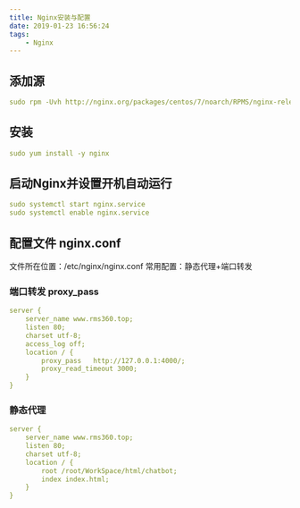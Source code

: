 ```yaml
---
title: Nginx安装与配置
date: 2019-01-23 16:56:24
tags: 
    - Nginx
---
```


## 添加源
```yaml
sudo rpm -Uvh http://nginx.org/packages/centos/7/noarch/RPMS/nginx-release-centos-7-0.el7.ngx.noarch.rpm
```
## 安装
```yaml
sudo yum install -y nginx
```
## 启动Nginx并设置开机自动运行
```yaml
sudo systemctl start nginx.service
sudo systemctl enable nginx.service
```
## 配置文件 nginx.conf

文件所在位置：/etc/nginx/nginx.conf
常用配置：静态代理+端口转发
### 端口转发 proxy_pass
```yaml
server {
    server_name www.rms360.top;
    listen 80;
    charset utf-8;
    access_log off;
    location / {
        proxy_pass   http://127.0.0.1:4000/;
        proxy_read_timeout 3000;
    }
}
```

### 静态代理
```yaml
server {
    server_name www.rms360.top;
    listen 80;
    charset utf-8;
    location / {
        root /root/WorkSpace/html/chatbot; 
        index index.html;
    }	
}
```
